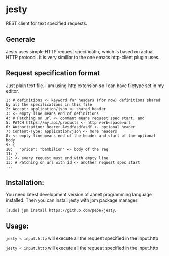 jesty
===========

REST client for text specified requests.

## Generale

Jesty uses simple HTTP request specificatin, which is based on actual HTTP
protocol. It is very simillar to the one emacs http-client plugin uses.

## Request specification format

Just plain text file. I am using http extension so I can have filetype set
in my editor.

```
1: # definitions <- keyword for headers (for now) definitions shared by all the specifications in this file
2: Accept: application/json <- shared header
3: <- empty line means end of definitions
4: # Patching on url <- comment means request spec start, and
5: PATCH https://my.api/products <- http verb<space>url
6: Authorization: Bearer Avsdfasdfasdf <- optional header
7: Content-Type: application/json <- more headers
8: <- empty line means end of the header and start of the optional body
9: {
10:   "price": "bambilion" <- body of the req
11: }
12: <- every request must end with empty line
13: # Patching on url with id <- another request spec start
...
```

## Installation:

You need latest development version of Janet programming language installed.
Then you can install jesty with jpm package manager:

`[sudo] jpm install https://github.com/pepe/jesty`.

## Usage:

`jesty < input.http` will execute all the request specified in the input.http

`jesty < input.http` will execute all the request specified in the input.http

